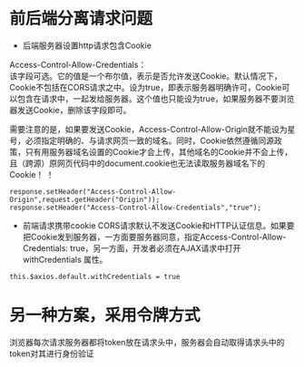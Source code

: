 # 前后端分离请求问题
- 后端服务器设置http请求包含Cookie

Access-Control-Allow-Credentials： <br>
该字段可选。它的值是一个布尔值，表示是否允许发送Cookie。默认情况下，Cookie不包括在CORS请求之中。设为true，即表示服务器明确许可，Cookie可以包含在请求中，一起发给服务器。这个值也只能设为true，如果服务器不要浏览器发送Cookie，删除该字段即可。

需要注意的是，如果要发送Cookie，Access-Control-Allow-Origin就不能设为星号，必须指定明确的、与请求网页一致的域名。同时，Cookie依然遵循同源政策，只有用服务器域名设置的Cookie才会上传，其他域名的Cookie并不会上传，且（跨源）原网页代码中的document.cookie也无法读取服务器域名下的Cookie！
！

```
response.setHeader("Access-Control-Allow-Origin",request.getHeader("Origin"));
response.setHeader("Access-Control-Allow-Credentials","true");
```

- 前端请求携带cookie
CORS请求默认不发送Cookie和HTTP认证信息。如果要把Cookie发到服务器，一方面要服务器同意，指定Access-Control-Allow-Credentials: true，另一方面，开发者必须在AJAX请求中打开 withCredentials 属性。

```
this.$axios.default.withCredentials = true
```

# 另一种方案，采用令牌方式
浏览器每次请求服务器都将token放在请求头中，服务器会自动取得请求头中的token对其进行身份验证
